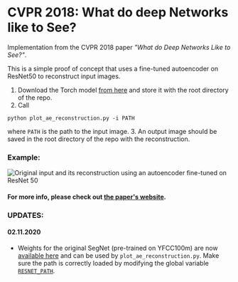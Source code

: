 # CVPR 2018: What do deep Networks like to See?

Implementation from the CVPR 2018 paper _"What do Deep Networks Like to See?"_.

This is a simple proof of concept that uses a fine-tuned autoencoder on ResNet50 to reconstruct input images.

1. Download the Torch model [from here](https://cloud.dfki.de/owncloud/index.php/s/3fdqbLXcEx7kEaK) and store it with the root directory of the repo.
2. Call 
```
python plot_ae_reconstruction.py -i PATH
```
where ```PATH``` is the path to the input image.
3. An output image should be saved in the root directory of the repo with the reconstruction.

### Example:
![Original input and its reconstruction using an autoencoder fine-tuned on ResNet 50](./lenas.png)

#### For more info, please check out [the paper's website](https://spalaciob.github.io/s2snets.html).

### UPDATES:
#### 02.11.2020
 - Weights for the original SegNet (pre-trained on YFCC100m) are now [available here](https://cloud.dfki.de/owncloud/index.php/s/ccSAQnxjZS384p6) and can be used by `plot_ae_reconstruction.py`. Make sure the path is correctly loaded by modifying the global variable [`RESNET_PATH`](https://github.com/spalaciob/s2snets-reconstruction/blob/master/plot_ae_reconstruction.py#L24).
